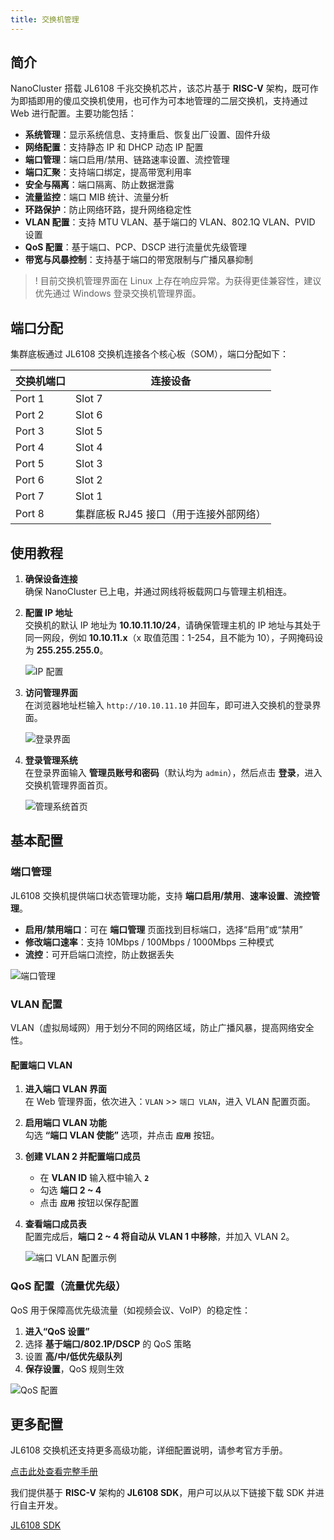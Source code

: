```yaml
---
title: 交换机管理
---
```


## 简介

NanoCluster 搭载 JL6108 千兆交换机芯片，该芯片基于 **RISC-V** 架构，既可作为即插即用的傻瓜交换机使用，也可作为可本地管理的二层交换机，支持通过 Web 进行配置。主要功能包括：

- **系统管理**：显示系统信息、支持重启、恢复出厂设置、固件升级  
- **网络配置**：支持静态 IP 和 DHCP 动态 IP 配置  
- **端口管理**：端口启用/禁用、链路速率设置、流控管理  
- **端口汇聚**：支持端口绑定，提高带宽利用率  
- **安全与隔离**：端口隔离、防止数据泄露  
- **流量监控**：端口 MIB 统计、流量分析  
- **环路保护**：防止网络环路，提升网络稳定性  
- **VLAN 配置**：支持 MTU VLAN、基于端口的 VLAN、802.1Q VLAN、PVID 设置  
- **QoS 配置**：基于端口、PCP、DSCP 进行流量优先级管理  
- **带宽与风暴控制**：支持基于端口的带宽限制与广播风暴抑制

>! 目前交换机管理界面在 Linux 上存在响应异常。为获得更佳兼容性，建议优先通过 Windows 登录交换机管理界面。

## 端口分配

集群底板通过 JL6108 交换机连接各个核心板（SOM），端口分配如下：

| 交换机端口 | 连接设备                             |
|------------|--------------------------------------|
| Port 1     | Slot 7                               |
| Port 2     | Slot 6                               |
| Port 3     | Slot 5                               |
| Port 4     | Slot 4                               |
| Port 5     | Slot 3                               |
| Port 6     | Slot 2                               |
| Port 7     | Slot 1                               |
| Port 8     | 集群底板 RJ45 接口（用于连接外部网络）   |

## 使用教程

1. **确保设备连接**  
   确保 NanoCluster 已上电，并通过网线将板载网口与管理主机相连。

2. **配置 IP 地址**  
   交换机的默认 IP 地址为 **10.10.11.10/24**，请确保管理主机的 IP 地址与其处于同一网段，例如 **10.10.11.x**（x 取值范围：1-254，且不能为 10），子网掩码设为 **255.255.255.0**。  

   ![IP 配置](./assets/ip.jpeg)

3. **访问管理界面**  
   在浏览器地址栏输入 `http://10.10.11.10` 并回车，即可进入交换机的登录界面。  

   ![登录界面](./assets/login.jpeg)

4. **登录管理系统**  
   在登录界面输入 **管理员账号和密码**（默认均为 `admin`），然后点击 **登录**，进入交换机管理界面首页。  

   ![管理系统首页](./assets/homepage.jpeg)

## 基本配置

### 端口管理
JL6108 交换机提供端口状态管理功能，支持 **端口启用/禁用**、**速率设置**、**流控管理**。
- **启用/禁用端口**：可在 **端口管理** 页面找到目标端口，选择“启用”或“禁用”  
- **修改端口速率**：支持 10Mbps / 100Mbps / 1000Mbps 三种模式  
- **流控**：可开启端口流控，防止数据丢失  

![端口管理](./assets/portsetting.jpeg)

### VLAN 配置
VLAN（虚拟局域网）用于划分不同的网络区域，防止广播风暴，提高网络安全性。

#### 配置端口 VLAN

1. **进入端口 VLAN 界面**  
   在 Web 管理界面，依次进入：`VLAN` >> `端口 VLAN`，进入 VLAN 配置页面。

2. **启用端口 VLAN 功能**  
   勾选 **“端口 VLAN 使能”** 选项，并点击 **`应用`** 按钮。

3. **创建 VLAN 2 并配置端口成员**  
   - 在 **VLAN ID** 输入框中输入 **`2`**  
   - 勾选 **端口 2 ~ 4**  
   - 点击 **`应用`** 按钮以保存配置  

4. **查看端口成员表**  
   配置完成后，**端口 2 ~ 4 将自动从 VLAN 1 中移除**，并加入 VLAN 2。  

   ![端口 VLAN 配置示例](./assets/vlan.jpeg)

### QoS 配置（流量优先级）
QoS 用于保障高优先级流量（如视频会议、VoIP）的稳定性：
1. **进入“QoS 设置”**  
2. 选择 **基于端口/802.1P/DSCP** 的 QoS 策略  
3. 设置 **高/中/低优先级队列**  
4. **保存设置**，QoS 规则生效  

![QoS 配置](./assets/qos.jpeg)

## 更多配置

JL6108 交换机还支持更多高级功能，详细配置说明，请参考官方手册。

[点击此处查看完整手册](https://dl.sipeed.com/shareURL/Cluster/NanoCluster/06_Switch_JL6108)

我们提供基于 **RISC-V** 架构的 **JL6108 SDK**，用户可以从以下链接下载 SDK 并进行自主开发。

[JL6108 SDK](https://dl.sipeed.com/shareURL/Cluster/NanoCluster/06_Switch_JL6108)